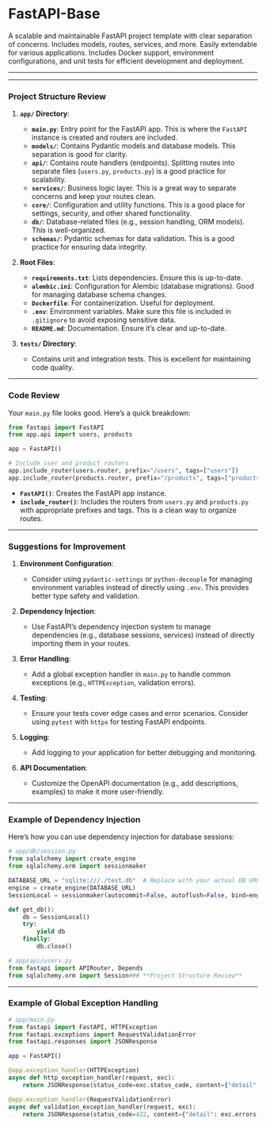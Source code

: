 # FastAPI-Base
A scalable and maintainable FastAPI project template with clear separation of concerns. Includes models, routes, services, and more. Easily extendable for various applications. Includes Docker support, environment configurations, and unit tests for efficient development and deployment.

---

---
### **Project Structure Review**
1. **`app/` Directory**:
   - **`main.py`**: Entry point for the FastAPI app. This is where the `FastAPI` instance is created and routers are included.
   - **`models/`**: Contains Pydantic models and database models. This separation is good for clarity.
   - **`api/`**: Contains route handlers (endpoints). Splitting routes into separate files (`users.py`, `products.py`) is a good practice for scalability.
   - **`services/`**: Business logic layer. This is a great way to separate concerns and keep your routes clean.
   - **`core/`**: Configuration and utility functions. This is a good place for settings, security, and other shared functionality.
   - **`db/`**: Database-related files (e.g., session handling, ORM models). This is well-organized.
   - **`schemas/`**: Pydantic schemas for data validation. This is a good practice for ensuring data integrity.

2. **Root Files**:
   - **`requirements.txt`**: Lists dependencies. Ensure this is up-to-date.
   - **`alembic.ini`**: Configuration for Alembic (database migrations). Good for managing database schema changes.
   - **`Dockerfile`**: For containerization. Useful for deployment.
   - **`.env`**: Environment variables. Make sure this file is included in `.gitignore` to avoid exposing sensitive data.
   - **`README.md`**: Documentation. Ensure it’s clear and up-to-date.

3. **`tests/` Directory**:
   - Contains unit and integration tests. This is excellent for maintaining code quality.
---
### **Code Review**

Your `main.py` file looks good. Here’s a quick breakdown:

```python
from fastapi import FastAPI
from app.api import users, products

app = FastAPI()

# Include user and product routers
app.include_router(users.router, prefix="/users", tags=["users"])
app.include_router(products.router, prefix="/products", tags=["products"])
```

- **`FastAPI()`**: Creates the FastAPI app instance.
- **`include_router()`**: Includes the routers from `users.py` and `products.py` with appropriate prefixes and tags. This is a clean way to organize routes.

---

### **Suggestions for Improvement**

1. **Environment Configuration**:

   - Consider using `pydantic-settings` or `python-decouple` for managing environment variables instead of directly using `.env`. This provides better type safety and validation.
2. **Dependency Injection**:

   - Use FastAPI’s dependency injection system to manage dependencies (e.g., database sessions, services) instead of directly importing them in your routes.
3. **Error Handling**:

   - Add a global exception handler in `main.py` to handle common exceptions (e.g., `HTTPException`, validation errors).
4. **Testing**:

   - Ensure your tests cover edge cases and error scenarios. Consider using `pytest` with `httpx` for testing FastAPI endpoints.
5. **Logging**:

   - Add logging to your application for better debugging and monitoring.
6. **API Documentation**:

   - Customize the OpenAPI documentation (e.g., add descriptions, examples) to make it more user-friendly.

---

### **Example of Dependency Injection**

Here’s how you can use dependency injection for database sessions:

```python
# app/db/session.py
from sqlalchemy import create_engine
from sqlalchemy.orm import sessionmaker

DATABASE_URL = "sqlite:///./test.db"  # Replace with your actual DB URL
engine = create_engine(DATABASE_URL)
SessionLocal = sessionmaker(autocommit=False, autoflush=False, bind=engine)

def get_db():
    db = SessionLocal()
    try:
        yield db
    finally:
        db.close()
```

```python
# app/api/users.py
from fastapi import APIRouter, Depends
from sqlalchemy.orm import Session### **Project Structure Review**
```

---

### **Example of Global Exception Handling**

```python
# app/main.py
from fastapi import FastAPI, HTTPException
from fastapi.exceptions import RequestValidationError
from fastapi.responses import JSONResponse

app = FastAPI()

@app.exception_handler(HTTPException)
async def http_exception_handler(request, exc):
    return JSONResponse(status_code=exc.status_code, content={"detail": exc.detail})

@app.exception_handler(RequestValidationError)
async def validation_exception_handler(request, exc):
    return JSONResponse(status_code=422, content={"detail": exc.errors()})
```
